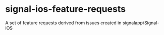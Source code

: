 # signal-ios-feature-requests
A set of feature requests derived from issues created in signalapp/Signal-iOS
